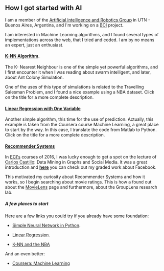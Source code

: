 ## [](#header-3) How I got started with AI

I am a member of the [Artificial Intelligence and Robotics Group](http://www.secyt.frba.utn.edu.ar/giar/) in UTN - Buenos Aires, Argentina, and I'm working on a [BCI](https://en.wikipedia.org/wiki/Brain%E2%80%93computer_interface) project.

I am interested in Machine Learning algorithms, and I found several types of implementations across the web, that I tried and coded. I am by no means an expert, just an enthusiast. 

#### [](#header-3)[K-NN Algorithm](k-nn-v1).

The K- Nearest Neighbour is one of the simple yet powerful algorithms, and I first encounter it when I was reading about swarm intelligent, and later, about Ant Colony Simulation. 

One of the uses of this type of simulations is related to the Travelling Salesman Problem, and I found a nice example using a NBA dataset. Click on the title for a more complete description. 

#### [](#header-3) [Linear Regression with One Variable](linear-regression-one)

Another simple algorithm, this time for the use of prediction. Actually, this example is taken from the Coursera course Machine Learning, a great place to start by the way. In this case, I translate the code from Matlab to Python. Click on the title for a more complete description.

#### [](#header-3) [Recommender Systems](recommender-systemms)

In [ECI's](http://www.dc.uba.ar/events/eci) courses of 2016, I was lucky enough to get a spot on the lecture of [Carlos Castillo](http://chato.cl/): Data Mining in Graphs and Social Media. It was a great introduction and [**here**](https://drive.google.com/open?id=0B9XnQ28QMi7HZHgySHdzdHl6V3c) you can check out my graded work about Facebook.

This motivated my curiosity about Recommender Systems and how it works, so I begin searching about movie ratings. This is how a found out about the [MovieLens](https://movielens.org/) page and furthermore, about the GroupLens research lab.  

##### [](#header-3) A few places to start

Here are a few links you could try if you already have some foundation:

* [Simple Neural Network in Python](https://medium.com/technology-invention-and-more/how-to-build-a-simple-neural-network-in-9-lines-of-python-code-cc8f23647ca1#.w8syxd4fc).


* [Linear Regression](https://www.codeproject.com/Articles/879043/Implementing-Gradient-Descent-to-Solve-a-Linear-Re).


* [K-NN and the NBA](https://www.dataquest.io/blog/k-nearest-neighbors-in-python/)

And an even better:

* [Coursera: Machine Learning](https://www.coursera.org/learn/machine-learning/home)
